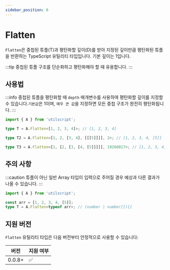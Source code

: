 ```yaml
---
sidebar_position: 6
---
```


# Flatten

`Flatten`은 중첩된 튜플(T)과 평탄화할 깊이(D)를 받아 지정된 깊이만큼 평탄화된 튜플을 반환하는 TypeScript 유틸리티 타입입니다. 기본 깊이는 1입니다.

:::tip
중첩된 튜플 구조를 단순화하고 평탄화해야 할 때 유용합니다.
:::

## 사용법

:::info
중첩된 튜플을 평탄화할 때 `depth` 매개변수를 사용하여 평탄화할 깊이를 지정할 수 있습니다.`기본값`은 1이며, `매우 큰 값`을 지정하면 모든 중첩 구조가 완전히 평탄화됩니다.
:::

```ts
import { A } from 'utilscript';

type T = A.Flatten<[1, 2, 3, 4]>; // [1, 2, 3, 4]

type T2 = A.Flatten<[1, 2, [3, 4], [[[5]]]], 2>; // [1, 2, 3, 4, [5]]

type T3 = A.Flatten<[1, [2, [3, [4, [5]]]]], 19260817>; // [1, 2, 3, 4, 5]
```

## 주의 사항

:::caution
튜플이 아닌 일반 Array 타입이 입력으로 주어질 경우 예상과 다른 결과가 나올 수 있습니다.
:::

```ts
import { A } from 'utilscript';

const arr = [1, 2, 3, 4, [5]];
type T = A.Flatten<typeof arr>; // (number | number[])[]
```

## 지원 버전

`Flatten` 유틸리티 타입은 다음 버전부터 안정적으로 사용할 수 있습니다:

| 버전   | 지원 여부 |
| ------ | --------- |
| 0.0.8+ | ✅        |

